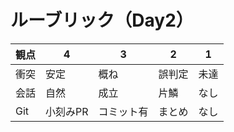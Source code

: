 # ルーブリック（Day2）
|観点|4|3|2|1|
|---|---|---|---|---|
|衝突|安定|概ね|誤判定|未達|
|会話|自然|成立|片鱗|なし|
|Git|小刻みPR|コミット有|まとめ|なし|
